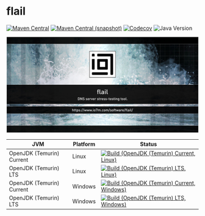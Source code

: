 flail
===

[![Maven Central](https://img.shields.io/maven-central/v/com.io7m.flail/com.io7m.flail.svg?style=flat-square)](http://search.maven.org/#search%7Cga%7C1%7Cg%3A%22com.io7m.flail%22)
[![Maven Central (snapshot)](https://img.shields.io/nexus/s/com.io7m.flail/com.io7m.flail?server=https%3A%2F%2Fs01.oss.sonatype.org&style=flat-square)](https://s01.oss.sonatype.org/content/repositories/snapshots/com/io7m/flail/)
[![Codecov](https://img.shields.io/codecov/c/github/io7m-com/flail.svg?style=flat-square)](https://codecov.io/gh/io7m-com/flail)
![Java Version](https://img.shields.io/badge/21-java?label=java&color=007fff)

![com.io7m.flail](./src/site/resources/flail.jpg?raw=true)

| JVM | Platform | Status |
|-----|----------|--------|
| OpenJDK (Temurin) Current | Linux | [![Build (OpenJDK (Temurin) Current, Linux)](https://img.shields.io/github/actions/workflow/status/io7m-com/flail/main.linux.temurin.current.yml)](https://www.github.com/io7m-com/flail/actions?query=workflow%3Amain.linux.temurin.current)|
| OpenJDK (Temurin) LTS | Linux | [![Build (OpenJDK (Temurin) LTS, Linux)](https://img.shields.io/github/actions/workflow/status/io7m-com/flail/main.linux.temurin.lts.yml)](https://www.github.com/io7m-com/flail/actions?query=workflow%3Amain.linux.temurin.lts)|
| OpenJDK (Temurin) Current | Windows | [![Build (OpenJDK (Temurin) Current, Windows)](https://img.shields.io/github/actions/workflow/status/io7m-com/flail/main.windows.temurin.current.yml)](https://www.github.com/io7m-com/flail/actions?query=workflow%3Amain.windows.temurin.current)|
| OpenJDK (Temurin) LTS | Windows | [![Build (OpenJDK (Temurin) LTS, Windows)](https://img.shields.io/github/actions/workflow/status/io7m-com/flail/main.windows.temurin.lts.yml)](https://www.github.com/io7m-com/flail/actions?query=workflow%3Amain.windows.temurin.lts)|
